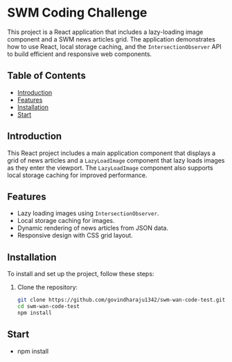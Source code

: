 # SWM Coding Challenge

This project is a React application that includes a lazy-loading image component and a SWM news articles grid. The application demonstrates how to use React, local storage caching, and the `IntersectionObserver` API to build efficient and responsive web components.

## Table of Contents

- [Introduction](#introduction)
- [Features](#features)
- [Installation](#installation)
- [Start](#Start) 
 
## Introduction

This React project includes a main application component that displays a grid of news articles and a `LazyLoadImage` component that lazy loads images as they enter the viewport. The `LazyLoadImage` component also supports local storage caching for improved performance.

## Features

- Lazy loading images using `IntersectionObserver`.
- Local storage caching for images.
- Dynamic rendering of news articles from JSON data.
- Responsive design with CSS grid layout.

## Installation

To install and set up the project, follow these steps:

1. Clone the repository:

   ```sh
   git clone https://github.com/govindharaju1342/swm-wan-code-test.git
   cd swm-wan-code-test
   npm install

## Start

- npm install 